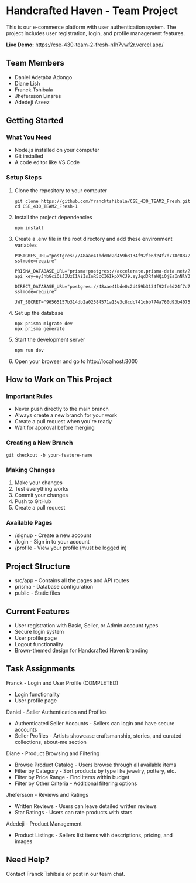 # Handcrafted Haven - Team Project

This is our e-commerce platform with user authentication system. The project includes user registration, login, and profile management features.

**Live Demo:** https://cse-430-team-2-fresh-n1h7vwf2r.vercel.app/

## Team Members
- Daniel Adetaba Adongo
- Diane Lish
- Franck Tshibala
- Jhefersson Linares
- Adedeji Azeez

## Getting Started

### What You Need
- Node.js installed on your computer
- Git installed
- A code editor like VS Code

### Setup Steps

1. Clone the repository to your computer
   ```
   git clone https://github.com/francktshibala/CSE_430_TEAM2_Fresh.git
   cd CSE_430_TEAM2_Fresh-1
   ```

2. Install the project dependencies
   ```
   npm install
   ```

3. Create a .env file in the root directory and add these environment variables
   ```
   POSTGRES_URL="postgres://48aae41bde0c2d459b3134f92fe6d24f7d718c88725bfa68281d4f082f036684:sk_PihDdfC_TcRauXKyl6Qzz@db.prisma.io:5432/postgres?sslmode=require"
   
   PRISMA_DATABASE_URL="prisma+postgres://accelerate.prisma-data.net/?api_key=eyJhbGciOiJIUzI1NiIsInR5cCI6IkpXVCJ9.eyJqd3RfaWQiOjEsInNlY3VyZV9rZXkiOiJza19QaWhEZGZDX1RjUmF1WEt5bDZRenoiLCJhcGlfa2V5IjoiMDFLNVRHV1JCNE43OU1LOUYzRVlDMlpHU1kiLCJ0ZW5hbnRfaWQiOiI0OGFhZTQxYmRlMGMyZDQ1OWIzMTM0ZjkyZmU2ZDI0ZjdkNzE4Yzg4NzI1YmZhNjgyODFkNGYwODJmMDM2Njg0IiwiaW50ZXJuYWxfc2VjcmV0IjoiOWNhZTI3YTQtOTJlMS00ZTEyLWIzNjItOWZkYWEzNjNkZjU2In0.rmopePuf6HHQVATPa8llP8wUym92Ai4U6YrSYCMwyYE"
   
   DIRECT_DATABASE_URL="postgres://48aae41bde0c2d459b3134f92fe6d24f7d718c88725bfa68281d4f082f036684:sk_PihDdfC_TcRauXKyl6Qzz@db.prisma.io:5432/postgres?sslmode=require"
   
   JWT_SECRET="96565157b314db2a02584571a15e3c8cdc741cbb774a760d93b40753217704d1"
   ```

4. Set up the database
   ```
   npx prisma migrate dev
   npx prisma generate
   ```

5. Start the development server
   ```
   npm run dev
   ```

6. Open your browser and go to http://localhost:3000

## How to Work on This Project

### Important Rules
- Never push directly to the main branch
- Always create a new branch for your work
- Create a pull request when you're ready
- Wait for approval before merging

### Creating a New Branch
```
git checkout -b your-feature-name
```

### Making Changes
1. Make your changes
2. Test everything works
3. Commit your changes
4. Push to GitHub
5. Create a pull request

### Available Pages
- /signup - Create a new account
- /login - Sign in to your account
- /profile - View your profile (must be logged in)

## Project Structure
- src/app - Contains all the pages and API routes
- prisma - Database configuration
- public - Static files

## Current Features
- User registration with Basic, Seller, or Admin account types
- Secure login system
- User profile page
- Logout functionality
- Brown-themed design for Handcrafted Haven branding

## Task Assignments

Franck - Login and User Profile (COMPLETED)
- Login functionality
- User profile page

Daniel - Seller Authentication and Profiles
- Authenticated Seller Accounts - Sellers can login and have secure accounts
- Seller Profiles - Artists showcase craftsmanship, stories, and curated collections, about-me section

Diane - Product Browsing and Filtering
- Browse Product Catalog - Users browse through all available items
- Filter by Category - Sort products by type like jewelry, pottery, etc.
- Filter by Price Range - Find items within budget
- Filter by Other Criteria - Additional filtering options

Jhefersson - Reviews and Ratings
- Written Reviews - Users can leave detailed written reviews
- Star Ratings - Users can rate products with stars

Adedeji - Product Management
- Product Listings - Sellers list items with descriptions, pricing, and images

## Need Help?
Contact Franck Tshibala or post in our team chat.